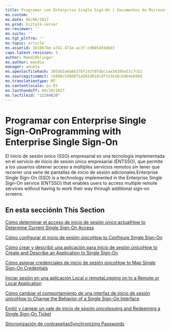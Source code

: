 ```yaml
---
title: Programar con Enterprise Single Sign-On | Documentos de Microsoft
ms.custom: ''
ms.date: 06/08/2017
ms.prod: biztalk-server
ms.reviewer: ''
ms.suite: ''
ms.tgt_pltfrm: ''
ms.topic: article
ms.assetid: 1b10b7be-a741-471e-ac3f-cd04549166d3
caps.latest.revision: 3
author: MandiOhlinger
ms.author: mandia
manager: anneta
ms.openlocfilehash: 305dd1ada8637bf14370fdbc1aa34395e51c7cb3
ms.sourcegitcommit: cb908c540d8f1a692d01dc8f313e16cb4b4e696d
ms.translationtype: MT
ms.contentlocale: es-ES
ms.lasthandoff: 09/20/2017
ms.locfileid: "22264620"
---
```

# <a name="programming-with-enterprise-single-sign-on"></a><span data-ttu-id="0bc5b-102">Programar con Enterprise Single Sign-On</span><span class="sxs-lookup"><span data-stu-id="0bc5b-102">Programming with Enterprise Single Sign-On</span></span>
<span data-ttu-id="0bc5b-103">El inicio de sesión único (SSO) empresarial es una tecnología implementada en el servicio de inicio de sesión único empresarial (ENTSSO), que permite a los usuarios obtener acceso a múltiples servicios remotos sin tener que recorrer una serie de pantallas de inicio de sesión adicionales.</span><span class="sxs-lookup"><span data-stu-id="0bc5b-103">Enterprise Single Sign-On (SSO) is a technology implemented in the Enterprise Single Sign-On service (ENTSSO) that enables users to access multiple remote services without having to work their way through additional sign-on screens.</span></span>  
  
## <a name="in-this-section"></a><span data-ttu-id="0bc5b-104">En esta sección</span><span class="sxs-lookup"><span data-stu-id="0bc5b-104">In This Section</span></span>  
 [<span data-ttu-id="0bc5b-105">Cómo determinar el acceso de inicio de sesión único actual</span><span class="sxs-lookup"><span data-stu-id="0bc5b-105">How to Determine Current Single Sign-On Access</span></span>](../core/how-to-determine-current-single-sign-on-access.md)  
  
 [<span data-ttu-id="0bc5b-106">Cómo configurar el inicio de sesión único</span><span class="sxs-lookup"><span data-stu-id="0bc5b-106">How to Configure Single Sign-On</span></span>](../core/how-to-configure-single-sign-on.md)  
  
 [<span data-ttu-id="0bc5b-107">Cómo crear y describir una aplicación para inicio de sesión único</span><span class="sxs-lookup"><span data-stu-id="0bc5b-107">How to Create and Describe an Application to Single Sign-On</span></span>](../core/how-to-create-and-describe-an-application-to-single-sign-on.md)  
  
 [<span data-ttu-id="0bc5b-108">Cómo asignar credenciales de inicio de sesión único</span><span class="sxs-lookup"><span data-stu-id="0bc5b-108">How to Map Single Sign-On Credentials</span></span>](../core/how-to-map-single-sign-on-credentials.md)  
  
 [<span data-ttu-id="0bc5b-109">Iniciar sesión en una aplicación Local o remota</span><span class="sxs-lookup"><span data-stu-id="0bc5b-109">Logging on to a Remote or Local Application</span></span>](../core/logging-on-to-a-remote-or-local-application.md)  
  
 [<span data-ttu-id="0bc5b-110">Cómo cambiar el comportamiento de una interfaz de inicio de sesión único</span><span class="sxs-lookup"><span data-stu-id="0bc5b-110">How to Change the Behavior of a Single Sign-On Interface</span></span>](../core/how-to-change-the-behavior-of-a-single-sign-on-interface.md)  
  
 [<span data-ttu-id="0bc5b-111">Emitir y canjear un vale de inicio de sesión único</span><span class="sxs-lookup"><span data-stu-id="0bc5b-111">Issuing and Redeeming a Single Sign-On Ticket</span></span>](../core/issuing-and-redeeming-a-single-sign-on-ticket.md)  
  
 [<span data-ttu-id="0bc5b-112">Sincronización de contraseñas</span><span class="sxs-lookup"><span data-stu-id="0bc5b-112">Synchronizing Passwords</span></span>](../core/synchronizing-passwords.md)